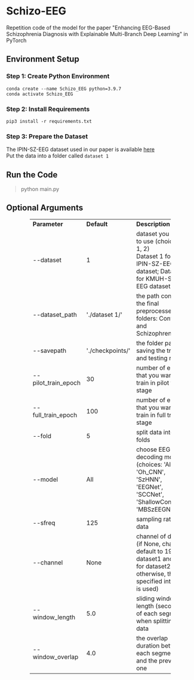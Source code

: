 # Schizo-EEG
Repetition code of the model for the paper "Enhancing EEG-Based Schizophrenia Diagnosis with Explainable Multi-Branch Deep Learning" in PyTorch

## Environment Setup
### Step 1: Create Python Environment
```
conda create --name Schizo_EEG python=3.9.7
conda activate Schizo_EEG
```
### Step 2: Install Requirements
```
pip3 install -r requirements.txt
```
<!--
```
numpy==1.26.2
scikit-learn==1.0.2
matplotlib==3.8.2
torch==2.1.1
captum==0.7.0
scipy==1.11.4
EDFlib-Python==1.0.8
```
-->
### Step 3: Prepare the Dataset <br>
The IPIN-SZ-EEG dataset used in our paper is available [here](https://repod.icm.edu.pl/dataset.xhtml?persistentId=doi:10.18150/repod.0107441) <br>
Put the data into a folder called `dataset 1`

## Run the Code
> python main.py


## Optional Arguments
<table style="width:75%; margin: 0 auto">
        <tr>
            <td style="width: 20%;"><strong>Parameter</strong></td>
            <td style="width: 15%;"><strong>Default</strong></td>
            <td style="width: 65%;"><strong>Description</strong></td>
        </tr>
        <tr>
            <td>--dataset</td>
            <td>1</td>
            <td>dataset you want to use (choices: 1, 2) <br>Dataset 1 for IPIN-SZ-EEG dataset; Dataset 2 for KMUH-SZ-EEG dataset</td>
        </tr>
        <tr>
            <td>--dataset_path</td>
            <td>'./dataset 1/'</td>
            <td>the path contains the final preprocessed folders: Control and Schizophrenia</td>
        </tr>
        <tr>
            <td>--savepath</td>
            <td>'./checkpoints/'</td>
            <td>the folder path for saving the training and testing result</td>
        </tr>
        <tr>
            <td>--pilot_train_epoch</td>
            <td>30</td>
            <td>number of epochs that you want to train in pilot train stage</td>
        </tr>
        <tr>
            <td>--full_train_epoch</td>
            <td>100</td>
            <td>number of epochs that you want to train in full train stage</td>
        </tr>
        <tr>
            <td>--fold</td>
            <td>5</td>
            <td>split data into ? folds</td>
        </tr>
        <tr>
            <td>--model</td>
            <td>All</td>
            <td>choose EEG decoding model <br>(choices: 'All', 'Oh_CNN', 'SzHNN', 'EEGNet', 'SCCNet', 'ShallowConvNet', 'MBSzEEGNet')</td>
        </tr>
        <tr>
            <td>--sfreq</td>
            <td>125</td>
            <td>sampling rate of data</td>
        </tr>
        <tr>
            <td>--channel</td>
            <td>None</td>
            <td>channel of data <br>(if None, channels default to 19 for dataset1 and 20 for dataset2; otherwise, the specified integer is used)</td>
        </tr>
        <tr>
            <td>--window_length</td>
            <td>5.0</td>
            <td>sliding window length (second) of each segment when splitting the data</td>
        </tr>
        <tr>
            <td>--window_overlap</td>
            <td>4.0</td>
            <td>the overlap duration between each segment and the previous one</td>
        </tr>
    </table>
